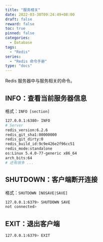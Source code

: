 ```yaml
---
title: "服务相关"
date: 2022-03-30T09:24:49+08:00
draft: false
reward: false
toc: true
pinned: false
categories:
  - Database
tags:
  - "Redis"
series:
  - "Redis 命令手册"
type: "docs"
---
```


Redis 服务器中与服务相关的命令。

<!--more-->

## INFO：查看当前服务器信息

格式：`INFO [section]`

```bash
127.0.0.1:6380> INFO
# Server
redis_version:6.2.6
redis_git_sha1:00000000
redis_git_dirty:0
redis_build_id:9c9e426e2f96cc51
redis_mode:standalone
os:Linux 5.4.0-77-generic x86_64
arch_bits:64
# 还有很多 ...
```

## SHUTDOWN：客户端断开连接

格式：`SHUTDOWN [NOSAVE|SAVE]`

```bash
127.0.0.1:6379> SHUTDOWN SAVE
not connected>
```

## EXIT：退出客户端

```bash
127.0.0.1:6379> EXIT
```

